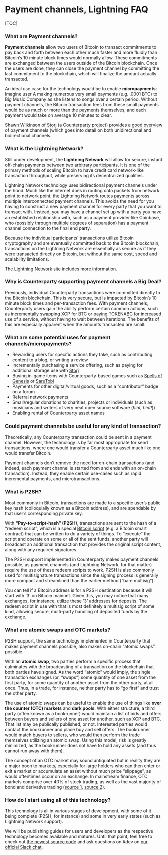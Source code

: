 Payment channels, Lightning FAQ
====================

[TOC]

### What are Payment channels?

**Payment channels** allow two users of Bitcoin to transact commitments to pay back and forth between each other much faster and more fluidly than Bitcoin’s 10 minute block times would normally allow. These commitments are exchanged between the users outside of the Bitcoin blockchain. Once the users are done, they can close the payment channel by committing the last commitment to the blockchain, which will finalize the amount actually transacted.

An ideal use case for the technology would be to enable **micropayments**: Imagine user A making numerous very small payments (e.g. .0001 BTC) to Big Music Company as she listens to songs over a certain period. Without payment channels, the Bitcoin transaction fees from these small payments would be as much or more than the payments themselves, and each payment would take on average 10 minutes to clear.

Shawn Wilkinson of [Storj](https://storj.io/) (a Counterparty project) provides a [good overview](http://super3.org/introduction-to-micropayment-channels/) of payment channels (which goes into detail on both unidirectional and bidirectional channels.

### What is the Lightning Network?

Still under development, the **Lightning Network** will allow for secure, instant off-chain payments between two arbitrary participants. It is one of the primary methods of scaling Bitcoin to have credit card network-like transaction throughput, while preserving its decentralized qualities.

Lightning Network technology uses bidirectional payment channels under the hood. Much like the internet does in routing data packets from network point to network point, the Lightning Network routes payments across multiple interconnected payment channels. This avoids the need for you having to construct a new payment channel for every party that you want to transact with. Instead, you may have a channel set up with a party you have an established relationship with, such as a payment provider like Coinbase, who (possibly through multiple degrees of separation) has a payment channel connection to the final end party.

Because the individual participants’ transactions utilize Bitcoin cryptography and are eventually committed back to the Bitcoin blockchain, transactions on the Lightning Network are essentially as secure as if they were transacted directly on Bitcoin, but without the same cost, speed and scalability limitations.

The [Lightning Network site](https://lightning.network/) includes more information.

### Why is Counterparty supporting payment channels a Big Deal?

Previously, individual Counterparty transactions were committed directly to the Bitcoin blockchain. This is very secure, but is impacted by Bitcoin’s 10 minute block times and per-transaction fees. With payment channels, Counterparty users gain the ability perform certain common actions, such as incrementally swapping XCP for BTC or paying TOKENABC for increased use of a service, without having to wait between iterations. The benefits of this are especially apparent when the amounts transacted are small.

### What are some potential uses for payment channels/micropayments?

* Rewarding users for specific actions they take, such as contributing content to a blog, or writing a review
* Incrementally purchasing a service offering, such as paying for additional storage use with [Storj](https://storj.io/)
* Buying in-game items with Counterparty-based games such as [Spells of Genesis](http://spellsofgenesis.com/) or [SaruTobi](https://itunes.apple.com/gb/app/sarutobi/id932194840?mt=8)
* Payments for other digital/virtual goods, such as a “contributor” badge on a forum
* Referral network payments
* Small/regular donations to charities, projects or individuals (such as musicians and writers of very neat open source software (_hint, hint!_))
* Enabling rental of Counterparty asset names

### Could payment channels be useful for any kind of transaction?

Theoretically, any Counterparty transaction could be sent in a payment channel. However, the technology is by far most appropriate for send transactions, where one would transfer a Counterparty asset much like one would transfer Bitcoin.

Payment channels don’t remove the need for on-chain transactions (and indeed, each payment channel is started from and ends with an on-chain transaction). Instead, they enable certain use-cases such as rapid incremental payments, and microtransactions.

### What is P2SH?

Most commonly in Bitcoin, transactions are made to a specific user’s public key hash (colloquially known as a Bitcoin address), and are spendable by that user’s corresponding private key.

With **“Pay-to-script-hash” (P2SH)**, transactions are sent to the hash of a “redeem script”, which is a special [Bitcoin script](https://en.bitcoin.it/wiki/Script) (e.g. a Bitcoin smart contract) that can be written to do a variety of things. To “execute” the script and operate on some or all of the sent funds, another party will broadcast an additional transaction that provides the original script content, along with any required signatures. 

The P2SH support implemented in Counterparty makes payment channels possible, as payment channels (and Lightning Network, for that matter) require the use of these redeem scripts to work. P2SH is also commonly used for multisignature transactions since the signing process is generally more compact and streamlined than the earlier method (“bare multisig”).

You can tell if a Bitcoin address is for a P2SH destination because it will start with ‘3’ on Bitcoin mainnet. Given this, you may notice that many exchanges, for instance, utilize these ‘3’ addresses for deposits. The redeem script in use with that is most definitely a multisig script of some kind, allowing secure, multi-party handling of deposited funds by the exchange.

### What are atomic swaps and OTC markets?

P2SH support, the same technology implemented in Counterparty that makes payment channels possible, also makes on-chain “atomic swaps” possible.

With an **atomic swap**, two parties perform a specific process that culminates with the broadcasting of a transaction on the blockchain that both parties have signed. As the word “atomic” would imply, the single transaction exchanges (or, “swaps”) some quantity of one asset from the first party, for some quantity of another asset from the other party, at all once. Thus, in a trade, for instance, neither party has to “go first” and trust the other party.

The use of atomic swaps can be useful to enable the use of things like **over the counter (OTC) markets** and **dark pools**. With either structure, a third party (often known as a bookrunner) would maintain a list of bids and offers between buyers and sellers of one asset for another, such as XCP and BTC. That list may be publically published, or not. Interested parties would contact the bookrunner and place buy and sell offers. The bookrunner would match buyers to sellers, who would then perform the trade themselves utilizing an atomic swap. Using this model, risk is greatly minimized, as the bookrunner does not have to hold any assets (and thus cannot run away with them).

The concept of an OTC market may sound antiquated but in reality they are a major boon to markets, especially for large holders who can then enter or exit a market or accumulate an asset without much price “slippage”, as would oftentimes occur on an exchange. In mainstream finance, OTC markets comprise over 40% of stock trading, as well as the vast majority of bond and derivative trading ([source 1](https://en.wikipedia.org/wiki/Over-the-counter_(finance)), [source 2](https://en.wikipedia.org/wiki/Derivatives_market)).

### How do I start using all of this technology?

This technology is all in various stages of development, with some of it being complete (P2SH, for instance) and some in very early states (such as Lightning Network support).

We will be publishing guides for users and developers as the respective technology becomes available and matures. Until that point, feel free to check out [the newest source code](https://github.com/CounterpartyXCP/counterparty-lib/tree/develop) and ask questions on #dev on [our official Slack chat](http://slack.counterparty.io/).
